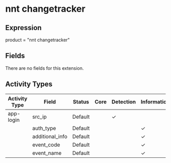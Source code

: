nnt changetracker
=================

Expression
----------

product = "nnt changetracker"

Fields
------

There are no fields for this extension.

Activity Types
--------------

| Activity Type | Field           | Status  | Core | Detection | Informational |
| ------------- | --------------- | ------- | ---- | --------- | ------------- |
| app-login     | src_ip          | Default |      | &#10003;  |               |
|               | auth_type       | Default |      |           | &#10003;      |
|               | additional_info | Default |      |           | &#10003;      |
|               | event_code      | Default |      |           | &#10003;      |
|               | event_name      | Default |      |           | &#10003;      |

